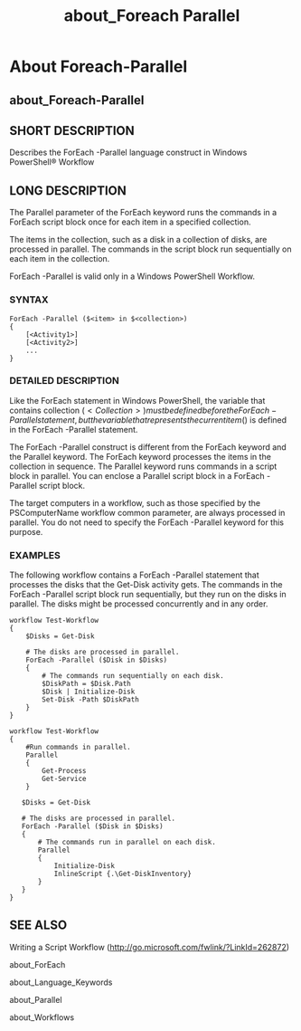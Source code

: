 ﻿---
ms.date:  06/09/2017
schema:  2.0.0
locale:  en-us
keywords:  powershell,cmdlet
title:  about_Foreach Parallel
---
# About Foreach-Parallel

## about_Foreach-Parallel


## SHORT DESCRIPTION

Describes the ForEach -Parallel language construct in  Windows PowerShell® Workflow


## LONG DESCRIPTION

The Parallel parameter of the ForEach keyword runs the commands in a ForEach script block once for each item in a specified collection.

The items in the collection, such as a disk in a collection of disks, are processed in parallel. The commands in the script block run sequentially on each item in the collection.

ForEach -Parallel is valid only in a  Windows PowerShell Workflow.


### SYNTAX


```
ForEach -Parallel ($<item> in $<collection>)
{
    [<Activity1>]
    [<Activity2>]
    ...
}
```



### DETAILED DESCRIPTION

Like the ForEach statement in  Windows PowerShell, the variable that contains collection ($<Collection>) must be defined before the ForEach -Parallel statement, but the variable that represents the current item ($<item>) is defined in the ForEach -Parallel statement.

The ForEach -Parallel construct is different from the ForEach keyword and the Parallel keyword. The ForEach keyword processes the items in the collection in sequence. The Parallel keyword runs commands in a script block in parallel. You can enclose a Parallel script block in a ForEach -Parallel script block.

The target computers in a workflow, such as those specified by the PSComputerName workflow common parameter, are always processed in parallel. You do not need to specify the ForEach -Parallel keyword for this purpose.


### EXAMPLES

The following workflow contains a ForEach -Parallel statement that processes the disks that the Get-Disk activity gets. The commands in the ForEach -Parallel script block run sequentially, but they run on the disks in parallel. The disks might be processed concurrently and in any order.


```
workflow Test-Workflow
{
    $Disks = Get-Disk

    # The disks are processed in parallel.
    ForEach -Parallel ($Disk in $Disks)
    {
        # The commands run sequentially on each disk.
        $DiskPath = $Disk.Path
        $Disk | Initialize-Disk
        Set-Disk -Path $DiskPath
    }
}

workflow Test-Workflow
{
    #Run commands in parallel.
    Parallel
    {
        Get-Process
        Get-Service
    }

   $Disks = Get-Disk

   # The disks are processed in parallel.
   ForEach -Parallel ($Disk in $Disks)
   {
       # The commands run in parallel on each disk.
       Parallel
       {
           Initialize-Disk
           InlineScript {.\Get-DiskInventory}
       }
   }
}
```



## SEE ALSO

Writing a Script Workflow (http://go.microsoft.com/fwlink/?LinkId=262872)

about_ForEach

about_Language_Keywords

about_Parallel

about_Workflows